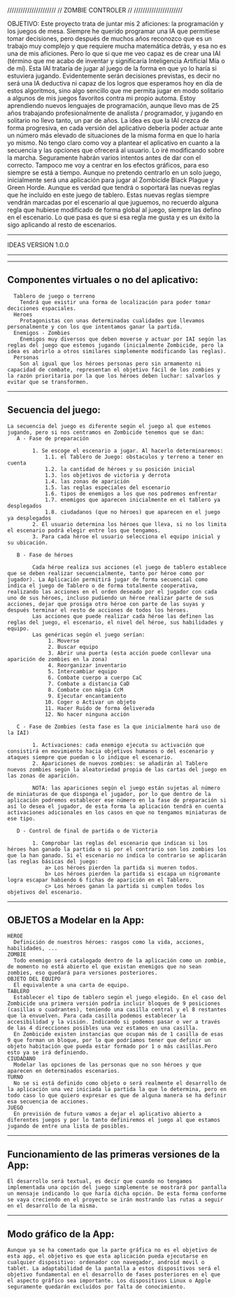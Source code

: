 
//////////////////////
// ZOMBIE CONTROLER //
//////////////////////


OBJETIVO:
  Este proyecto trata de juntar mis 2 aficiones: la programación y los juegos de mesa. Siempre he querido programar una IA que permitiese tomar decisiones, pero después de muchos años reconozco que es un trabajo muy complejo y que requiere mucha matemática detrás, y esa no es una de mis aficiones. Pero lo que si que me veo capaz es de crear una IAI (término que me acabo de inventar y significaría Inteligencia Artificial Mía o de mí). Esta IAI trataría de jugar al juego de la forma en que yo lo haría si estuviera jugando. 
  Evidentemente serán decisiones previstas, es decir no será una IA deductiva ni capaz de los logros que esperamos hoy en día de estos algoritmos, sino algo sencillo que me permita jugar en modo solitario a algunos de mis juegos favoritos contra mi propio automa. 
  Estoy aprendiendo nuevos lenguajes de programación, aunque llevo mas de 25 años trabajando profesionalmente de analista / programador, y jugando en solitario no llevo tanto, un par de años.
  La idea es que la IAI crezca de forma progresiva, en cada versión del aplicativo debería poder actuar ante un número más elevado de situaciones de la misma forma en que lo haría yo mismo. 
  No tengo claro como voy a plantear el aplicativo en cuanto a la secuencia y las opciones que ofrecerá al usuario. Lo iré modificando sobre la marcha. Seguramente habrán varios intentos antes de dar con el correcto.
  Tampoco me voy a centrar en los efectos gráficos, para eso siempre se está a tiempo. 
  Aunque no pretendo centrarlo en un solo juego, inicialmente será una aplicación para jugar al Zombicide Black Plague y Green Horde. Aunque es verdad que tendrá o soportará las nuevas reglas que he incluído en este juego de tablero. Estas nuevas reglas siempre vendrán marcadas por el escenario al que juguemos, no recuerdo alguna regla que hubiese modificado de forma global al juego, siempre las defino en el escenario. Lo que pasa es que si esa regla me gusta y es un éxito la sigo aplicando al resto de escenarios.

___________________

IDEAS VERSION 1.0.0
___________________  

  ------------------------------------------
  Componentes virtuales o no del aplicativo:
  ------------------------------------------
      Tablero de juego o terreno
        Tendrá que existir una forma de localización para poder tomar deciciones espaciales.
      Heroes
        Protagonistas con unas determinadas cualidades que llevamos personalmente y con los que intentamos ganar la partida.
      Enemigos - Zombies
        Enemigos muy diversos que deben moverse y actuar por IAI según las reglas del juego que estemos jugando (inicialmente Zombicide, pero la idea es abrirlo a otros similares simplemente modificando las reglas).
      Personas
        Son al igual que los héroes personas pero sin armamento ni capacidad de combate, representan el objetivo fácil de los zombies y la razón prioritaria por la que los héroes deben luchar: salvarlos y evitar que se transformen.


  --------------------
  Secuencia del juego:
  --------------------

    La secuencia del juego es diferente según el juego al que estemos jugando, pero si nos centramos en Zombicide tenemos que se dan:
       A - Fase de preparación

            1. Se escoge el escenario a jugar. Al hacerlo determinaremos:
                1.1. el Tablero de Juego: obstaculos y terreno a tener en cuenta 
                1.2. la cantidad de héroes y su posición inicial
                1.3. los objetivos de victoria y derrota
                1.4. las zonas de aparición
                1.5. las reglas especiales del escenario                
                1.6. tipos de enemigos a los que nos podremos enfrentar
                1.7. enemigos que aparecen inicialmente en el tablero ya desplegados
                1.8. ciudadanos (que no héroes) que aparecen en el juego ya desplegados
            2. El usuario determina los héroes que lleva, si no los limita el escenario podrá elegir entre los que tengamos.
            3. Para cada héroe el usuario selecciona el equipo inicial y su ubicación.

       B - Fase de héroes

            Cada héroe realiza sus acciones (el juego de tablero establece que se deben realizar secuencialmente, tanto por héroe como por jugador). La Aplicación permitirá jugar de forma secuencial como indica el juego de Tablero o de forma totalmente cooperativa, realizando las acciones en el orden deseado por el jugador con cada uno de sus héroes, incluso pudiendo un héroe realizar parte de sus acciones, dejar que prosiga otro héroe con parte de las suyas y después terminar el resto de acciones de todos los héroes.
            Las acciones que puede realizar cada héroe las definen las reglas del juego, el escenario, el nivel del héroe, sus habilidades y equipo.
            Las genéricas según el juego serían:
                 1. Moverse
                 2. Buscar equipo
                 3. Abrir una puerta (esta acción puede conllevar una aparición de zombies en la zona)
                 4. Reorganizar inventario
                 5. Intercambiar equipo
                 6. Combate cuerpo a cuerpo CaC
                 7. Combate a distancia CaD
                 8. Combate con mágia CcM
                 9. Ejecutar encantamiento
                10. Coger o Activar un objeto
                11. Hacer Ruido de forma deliverada
                12. No hacer ninguna acción
            
       C - Fase de Zombies (esta fase es la que inicialmente hará uso de la IAI)

            1. Activaciones: cada enemigo ejecuta su activación que consistirá en movimiento hacia objetivos humanos o del escenario y ataques siempre que puedan o lo indique el escenario.
            2. Apariciones de nuevos zombies: se añadirán al Tablero nuevos zombies según la aleatoriedad propia de las cartas del juego en las zonas de aparición. 

            NOTA: las apariciones según el juego están sujetas al número de miniaturas de que disponga el jugador, por lo que dentro de la aplicación podremos establecer ese número en la fase de preparación si así lo desea el jugador, de esta forma la aplicación tendrá en cuenta activaciones adicionales en los casos en que no tengamos miniaturas de ese tipo. 

       D - Control de final de partida o de Victoria

            1. Comprobar las reglas del escenario que indican si los héroes han ganado la partida o si por el contrario son los zombies los que la han ganado. Si el escenario no indica lo contrario se aplicarán las reglas básicas del juego:
                a> Los héroes pierden la partida si mueren todos.
                b> Los héroes pierden la partida si escapa un nigromante logra escapar habiendo 6 fichas de aparición en el Tablero.
                c> Los héroes ganan la partida si cumplen todos los objetivos del escenario.


  ----------------------------
  OBJETOS a Modelar en la App:
  ----------------------------
  
    HEROE
      Definición de nuestros héroes: rasgos como la vida, acciones, habilidades, ... 
    ZOMBIE
      Todo enemigo será catalogado dentro de la aplicación como un zombie, de momento no está abierto el que existan enemigos que no sean zombies, eso quedará para versiones posteriores.
    OBJETO DEL EQUIPO
      El equivalente a una carta de equipo.
    TABLERO  
      Establecer el tipo de tablero según el juego elegido. En el caso del Zombicide una primera versión podría incluir bloques de 9 posiciones (casillas o cuadrantes), teniendo una casilla central y el 8 restantes que la envuelven. Para cada casilla podemos establecer la accesibilidad y la visión. Indicando si podemos pasar o ver a través de las 4 direcciones posibles una vez estamos en una casilla.
      En Zombicide existen instancias que ocupan más de 1 casilla de esas 9 que forman un bloque, por lo que podríamos tener que definir un objeto habitación que pueda estar formado por 1 o más casillas.Pero esto ya se irá definiendo.
    CIUDADANO
      Modelar las opciones de las personas que no son héroes y que aparecen en determinados escenarios.
    TURNO
      No se si está definido como objeto o será realmente el desarrollo de la aplicación una vez iniciada la partida la que lo determina, pero en todo caso lo que quiero expresar es que de alguna manera se ha definir esa secuencia de acciones.
    JUEGO
      En previsión de futuro vamos a dejar el aplicativo abierto a diferentes juegos y por lo tanto definiremos el juego al que estamos jugando de entre una lista de posibles.


  ---------------------------------------------------
  Funcionamiento de las primeras versiones de la App:
  ---------------------------------------------------

    El desarrollo será textual, es decir que cuando no tengamos implementada una opción del juego simplemente se mostrará por pantalla un mensaje indicando lo que haría dicha opción. De esta forma conforme se vaya creciendo en el proyecto se irán mostrando las rutas a seguir en el desarrollo de la misma. 


  -----------------------
  Modo gráfico de la App:
  -----------------------

    Aunque ya se ha comentado que la parte gráfica no es el objetivo de esta app, el objetivo es que esta aplicación pueda ejecutarse en cualquier dispositivo: ordenador con navegador, android movil o tablet. La adaptabilidad de la pantalla a estos dispositivos será el objetivo fundamental en el desarrollo de fases posteriores en el que el aspecto gráfico sea importante. Los dispositivos Linux o Apple seguramente quedarán excluídos por falta de conocimiento.

  
